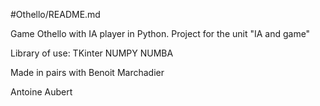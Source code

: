 #Othello/README.md

Game Othello with IA player in Python.
Project for the unit "IA and game"

Library of use: 
  TKinter 
  NUMPY 
  NUMBA
  
Made in pairs with Benoit Marchadier

Antoine Aubert
